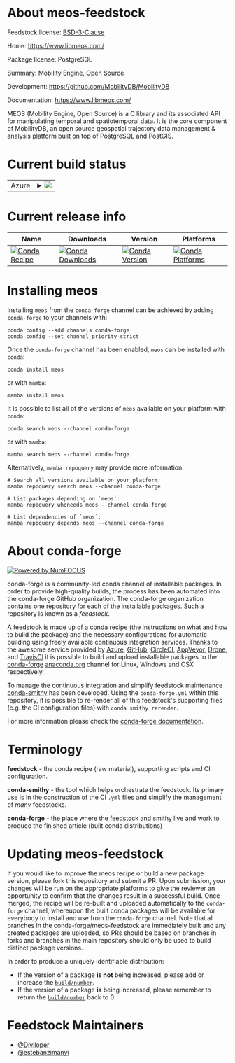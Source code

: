 About meos-feedstock
====================

Feedstock license: [BSD-3-Clause](https://github.com/conda-forge/meos-feedstock/blob/main/LICENSE.txt)

Home: https://www.libmeos.com/

Package license: PostgreSQL

Summary: Mobility Engine, Open Source

Development: https://github.com/MobilityDB/MobilityDB

Documentation: https://www.libmeos.com/

MEOS (Mobility Engine, Open Source) is a C library and its associated API for manipulating temporal and
spatiotemporal data. It is the core component of MobilityDB, an open source geospatial trajectory data management &
analysis platform built on top of PostgreSQL and PostGIS.


Current build status
====================


<table>
    
  <tr>
    <td>Azure</td>
    <td>
      <details>
        <summary>
          <a href="https://dev.azure.com/conda-forge/feedstock-builds/_build/latest?definitionId=21982&branchName=main">
            <img src="https://dev.azure.com/conda-forge/feedstock-builds/_apis/build/status/meos-feedstock?branchName=main">
          </a>
        </summary>
        <table>
          <thead><tr><th>Variant</th><th>Status</th></tr></thead>
          <tbody><tr>
              <td>linux_64</td>
              <td>
                <a href="https://dev.azure.com/conda-forge/feedstock-builds/_build/latest?definitionId=21982&branchName=main">
                  <img src="https://dev.azure.com/conda-forge/feedstock-builds/_apis/build/status/meos-feedstock?branchName=main&jobName=linux&configuration=linux%20linux_64_" alt="variant">
                </a>
              </td>
            </tr><tr>
              <td>osx_64</td>
              <td>
                <a href="https://dev.azure.com/conda-forge/feedstock-builds/_build/latest?definitionId=21982&branchName=main">
                  <img src="https://dev.azure.com/conda-forge/feedstock-builds/_apis/build/status/meos-feedstock?branchName=main&jobName=osx&configuration=osx%20osx_64_" alt="variant">
                </a>
              </td>
            </tr>
          </tbody>
        </table>
      </details>
    </td>
  </tr>
</table>

Current release info
====================

| Name | Downloads | Version | Platforms |
| --- | --- | --- | --- |
| [![Conda Recipe](https://img.shields.io/badge/recipe-meos-green.svg)](https://anaconda.org/conda-forge/meos) | [![Conda Downloads](https://img.shields.io/conda/dn/conda-forge/meos.svg)](https://anaconda.org/conda-forge/meos) | [![Conda Version](https://img.shields.io/conda/vn/conda-forge/meos.svg)](https://anaconda.org/conda-forge/meos) | [![Conda Platforms](https://img.shields.io/conda/pn/conda-forge/meos.svg)](https://anaconda.org/conda-forge/meos) |

Installing meos
===============

Installing `meos` from the `conda-forge` channel can be achieved by adding `conda-forge` to your channels with:

```
conda config --add channels conda-forge
conda config --set channel_priority strict
```

Once the `conda-forge` channel has been enabled, `meos` can be installed with `conda`:

```
conda install meos
```

or with `mamba`:

```
mamba install meos
```

It is possible to list all of the versions of `meos` available on your platform with `conda`:

```
conda search meos --channel conda-forge
```

or with `mamba`:

```
mamba search meos --channel conda-forge
```

Alternatively, `mamba repoquery` may provide more information:

```
# Search all versions available on your platform:
mamba repoquery search meos --channel conda-forge

# List packages depending on `meos`:
mamba repoquery whoneeds meos --channel conda-forge

# List dependencies of `meos`:
mamba repoquery depends meos --channel conda-forge
```


About conda-forge
=================

[![Powered by
NumFOCUS](https://img.shields.io/badge/powered%20by-NumFOCUS-orange.svg?style=flat&colorA=E1523D&colorB=007D8A)](https://numfocus.org)

conda-forge is a community-led conda channel of installable packages.
In order to provide high-quality builds, the process has been automated into the
conda-forge GitHub organization. The conda-forge organization contains one repository
for each of the installable packages. Such a repository is known as a *feedstock*.

A feedstock is made up of a conda recipe (the instructions on what and how to build
the package) and the necessary configurations for automatic building using freely
available continuous integration services. Thanks to the awesome service provided by
[Azure](https://azure.microsoft.com/en-us/services/devops/), [GitHub](https://github.com/),
[CircleCI](https://circleci.com/), [AppVeyor](https://www.appveyor.com/),
[Drone](https://cloud.drone.io/welcome), and [TravisCI](https://travis-ci.com/)
it is possible to build and upload installable packages to the
[conda-forge](https://anaconda.org/conda-forge) [anaconda.org](https://anaconda.org/)
channel for Linux, Windows and OSX respectively.

To manage the continuous integration and simplify feedstock maintenance
[conda-smithy](https://github.com/conda-forge/conda-smithy) has been developed.
Using the ``conda-forge.yml`` within this repository, it is possible to re-render all of
this feedstock's supporting files (e.g. the CI configuration files) with ``conda smithy rerender``.

For more information please check the [conda-forge documentation](https://conda-forge.org/docs/).

Terminology
===========

**feedstock** - the conda recipe (raw material), supporting scripts and CI configuration.

**conda-smithy** - the tool which helps orchestrate the feedstock.
                   Its primary use is in the construction of the CI ``.yml`` files
                   and simplify the management of *many* feedstocks.

**conda-forge** - the place where the feedstock and smithy live and work to
                  produce the finished article (built conda distributions)


Updating meos-feedstock
=======================

If you would like to improve the meos recipe or build a new
package version, please fork this repository and submit a PR. Upon submission,
your changes will be run on the appropriate platforms to give the reviewer an
opportunity to confirm that the changes result in a successful build. Once
merged, the recipe will be re-built and uploaded automatically to the
`conda-forge` channel, whereupon the built conda packages will be available for
everybody to install and use from the `conda-forge` channel.
Note that all branches in the conda-forge/meos-feedstock are
immediately built and any created packages are uploaded, so PRs should be based
on branches in forks and branches in the main repository should only be used to
build distinct package versions.

In order to produce a uniquely identifiable distribution:
 * If the version of a package **is not** being increased, please add or increase
   the [``build/number``](https://docs.conda.io/projects/conda-build/en/latest/resources/define-metadata.html#build-number-and-string).
 * If the version of a package **is** being increased, please remember to return
   the [``build/number``](https://docs.conda.io/projects/conda-build/en/latest/resources/define-metadata.html#build-number-and-string)
   back to 0.

Feedstock Maintainers
=====================

* [@Diviloper](https://github.com/Diviloper/)
* [@estebanzimanyi](https://github.com/estebanzimanyi/)

